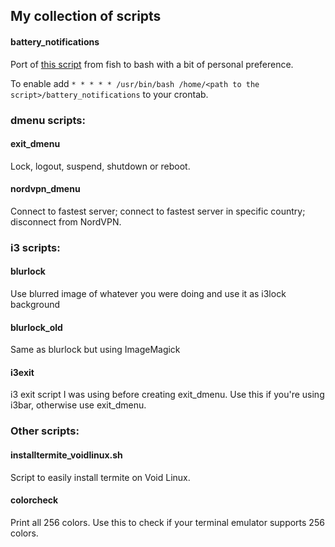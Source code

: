 ## My collection of scripts

#### battery_notifications
Port of [this script](https://www.reddit.com/r/UsabilityPorn/comments/cohogi/usability_tip_hack_together_a_low_battery_warning/) from fish to bash with a bit of personal preference.

To enable add `* * * * * /usr/bin/bash /home/<path to the script>/battery_notifications` to your crontab.

### dmenu scripts:

#### exit_dmenu
Lock, logout, suspend, shutdown or reboot.

#### nordvpn_dmenu
Connect to fastest server; connect to fastest server in specific country; disconnect from NordVPN.

### i3 scripts:

#### blurlock
Use blurred image of whatever you were doing and use it as i3lock background

#### blurlock_old
Same as blurlock but using ImageMagick

#### i3exit
i3 exit script I was using before creating exit_dmenu. Use this if you're using i3bar, otherwise use exit_dmenu.

### Other scripts:

#### installtermite_voidlinux.sh
Script to easily install termite on Void Linux.

#### colorcheck
Print all 256 colors. Use this to check if your terminal emulator supports 256 colors.
